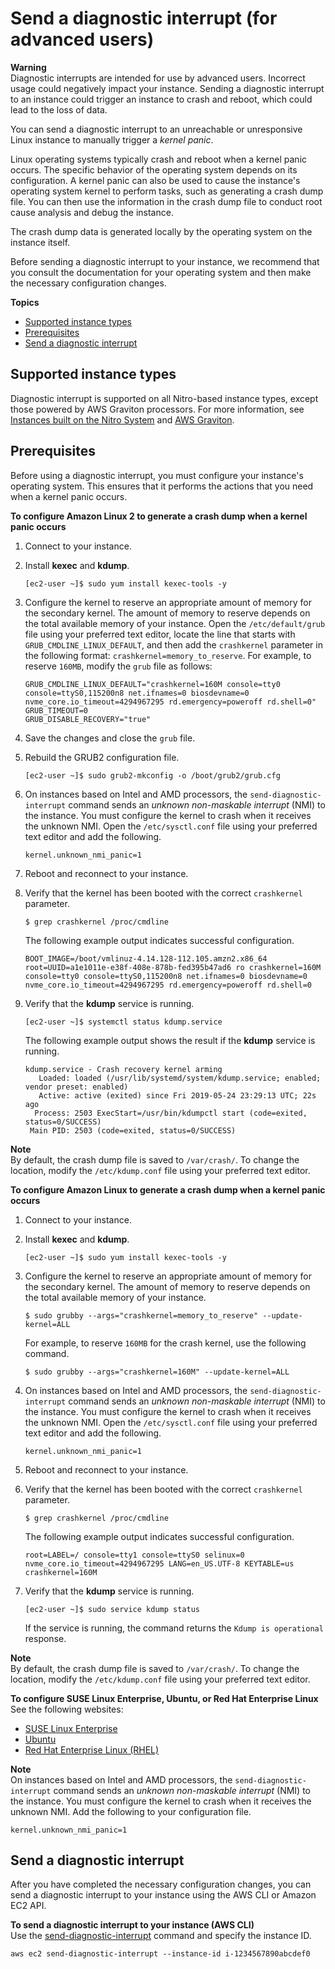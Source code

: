 # Send a diagnostic interrupt \(for advanced users\)<a name="diagnostic-interrupt"></a>

**Warning**  
Diagnostic interrupts are intended for use by advanced users\. Incorrect usage could negatively impact your instance\. Sending a diagnostic interrupt to an instance could trigger an instance to crash and reboot, which could lead to the loss of data\.

You can send a diagnostic interrupt to an unreachable or unresponsive Linux instance to manually trigger a *kernel panic*\.

Linux operating systems typically crash and reboot when a kernel panic occurs\. The specific behavior of the operating system depends on its configuration\. A kernel panic can also be used to cause the instance's operating system kernel to perform tasks, such as generating a crash dump file\. You can then use the information in the crash dump file to conduct root cause analysis and debug the instance\.

The crash dump data is generated locally by the operating system on the instance itself\.

Before sending a diagnostic interrupt to your instance, we recommend that you consult the documentation for your operating system and then make the necessary configuration changes\.

**Topics**
+ [Supported instance types](#diagnostic-interrupt-instances)
+ [Prerequisites](#diagnostic-interrupt-prereqs)
+ [Send a diagnostic interrupt](#diagnostic-interrupt-use)

## Supported instance types<a name="diagnostic-interrupt-instances"></a>

Diagnostic interrupt is supported on all Nitro\-based instance types, except those powered by AWS Graviton processors\. For more information, see [Instances built on the Nitro System](instance-types.md#ec2-nitro-instances) and [AWS Graviton](http://aws.amazon.com/ec2/graviton/)\.

## Prerequisites<a name="diagnostic-interrupt-prereqs"></a>

Before using a diagnostic interrupt, you must configure your instance's operating system\. This ensures that it performs the actions that you need when a kernel panic occurs\.

**To configure Amazon Linux 2 to generate a crash dump when a kernel panic occurs**

1. Connect to your instance\.

1. Install **kexec** and **kdump**\.

   ```
   [ec2-user ~]$ sudo yum install kexec-tools -y
   ```

1. Configure the kernel to reserve an appropriate amount of memory for the secondary kernel\. The amount of memory to reserve depends on the total available memory of your instance\. Open the `/etc/default/grub` file using your preferred text editor, locate the line that starts with `GRUB_CMDLINE_LINUX_DEFAULT`, and then add the `crashkernel` parameter in the following format: `crashkernel=memory_to_reserve`\. For example, to reserve `160MB`, modify the `grub` file as follows:

   ```
   GRUB_CMDLINE_LINUX_DEFAULT="crashkernel=160M console=tty0 console=ttyS0,115200n8 net.ifnames=0 biosdevname=0 nvme_core.io_timeout=4294967295 rd.emergency=poweroff rd.shell=0"
   GRUB_TIMEOUT=0
   GRUB_DISABLE_RECOVERY="true"
   ```

1. Save the changes and close the `grub` file\.

1. Rebuild the GRUB2 configuration file\.

   ```
   [ec2-user ~]$ sudo grub2-mkconfig -o /boot/grub2/grub.cfg
   ```

1. On instances based on Intel and AMD processors, the `send-diagnostic-interrupt` command sends an *unknown non\-maskable interrupt* \(NMI\) to the instance\. You must configure the kernel to crash when it receives the unknown NMI\. Open the `/etc/sysctl.conf` file using your preferred text editor and add the following\.

   ```
   kernel.unknown_nmi_panic=1
   ```

1. Reboot and reconnect to your instance\.

1. Verify that the kernel has been booted with the correct `crashkernel` parameter\.

   ```
   $ grep crashkernel /proc/cmdline
   ```

   The following example output indicates successful configuration\.

   ```
   BOOT_IMAGE=/boot/vmlinuz-4.14.128-112.105.amzn2.x86_64 root=UUID=a1e1011e-e38f-408e-878b-fed395b47ad6 ro crashkernel=160M console=tty0 console=ttyS0,115200n8 net.ifnames=0 biosdevname=0 nvme_core.io_timeout=4294967295 rd.emergency=poweroff rd.shell=0
   ```

1. Verify that the **kdump** service is running\.

   ```
   [ec2-user ~]$ systemctl status kdump.service
   ```

   The following example output shows the result if the **kdump** service is running\.

   ```
   kdump.service - Crash recovery kernel arming
      Loaded: loaded (/usr/lib/systemd/system/kdump.service; enabled; vendor preset: enabled)
      Active: active (exited) since Fri 2019-05-24 23:29:13 UTC; 22s ago
     Process: 2503 ExecStart=/usr/bin/kdumpctl start (code=exited, status=0/SUCCESS)
    Main PID: 2503 (code=exited, status=0/SUCCESS)
   ```

**Note**  
By default, the crash dump file is saved to `/var/crash/`\. To change the location, modify the `/etc/kdump.conf` file using your preferred text editor\.

**To configure Amazon Linux to generate a crash dump when a kernel panic occurs**

1. Connect to your instance\.

1. Install **kexec** and **kdump**\.

   ```
   [ec2-user ~]$ sudo yum install kexec-tools -y
   ```

1. Configure the kernel to reserve an appropriate amount of memory for the secondary kernel\. The amount of memory to reserve depends on the total available memory of your instance\.

   ```
   $ sudo grubby --args="crashkernel=memory_to_reserve" --update-kernel=ALL
   ```

   For example, to reserve `160MB` for the crash kernel, use the following command\. 

   ```
   $ sudo grubby --args="crashkernel=160M" --update-kernel=ALL
   ```

1. On instances based on Intel and AMD processors, the `send-diagnostic-interrupt` command sends an *unknown non\-maskable interrupt* \(NMI\) to the instance\. You must configure the kernel to crash when it receives the unknown NMI\. Open the `/etc/sysctl.conf` file using your preferred text editor and add the following\.

   ```
   kernel.unknown_nmi_panic=1
   ```

1. Reboot and reconnect to your instance\.

1. Verify that the kernel has been booted with the correct `crashkernel` parameter\.

   ```
   $ grep crashkernel /proc/cmdline
   ```

   The following example output indicates successful configuration\.

   ```
   root=LABEL=/ console=tty1 console=ttyS0 selinux=0 nvme_core.io_timeout=4294967295 LANG=en_US.UTF-8 KEYTABLE=us crashkernel=160M
   ```

1. Verify that the **kdump** service is running\.

   ```
   [ec2-user ~]$ sudo service kdump status
   ```

   If the service is running, the command returns the `Kdump is operational` response\.

**Note**  
By default, the crash dump file is saved to `/var/crash/`\. To change the location, modify the `/etc/kdump.conf` file using your preferred text editor\.

**To configure SUSE Linux Enterprise, Ubuntu, or Red Hat Enterprise Linux**  
See the following websites:
+ [SUSE Linux Enterprise](https://www.suse.com/support/kb/doc/?id=3374462)
+ [Ubuntu](https://ubuntu.com/server/docs/kernel-crash-dump)
+ [ Red Hat Enterprise Linux \(RHEL\)](https://access.redhat.com/documentation/en-us/red_hat_enterprise_linux/7/html/kernel_administration_guide/kernel_crash_dump_guide)

**Note**  
On instances based on Intel and AMD processors, the `send-diagnostic-interrupt` command sends an *unknown non\-maskable interrupt* \(NMI\) to the instance\. You must configure the kernel to crash when it receives the unknown NMI\. Add the following to your configuration file\.  

```
kernel.unknown_nmi_panic=1
```

## Send a diagnostic interrupt<a name="diagnostic-interrupt-use"></a>

After you have completed the necessary configuration changes, you can send a diagnostic interrupt to your instance using the AWS CLI or Amazon EC2 API\.

**To send a diagnostic interrupt to your instance \(AWS CLI\)**  
Use the [send\-diagnostic\-interrupt](https://docs.aws.amazon.com/cli/latest/reference/ec2/send-diagnostic-interrupt.html) command and specify the instance ID\.

```
aws ec2 send-diagnostic-interrupt --instance-id i-1234567890abcdef0
```